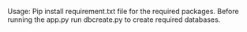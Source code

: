 Usage:
Pip install requirement.txt file for the required packages.
Before running the app.py run dbcreate.py to create required databases.
